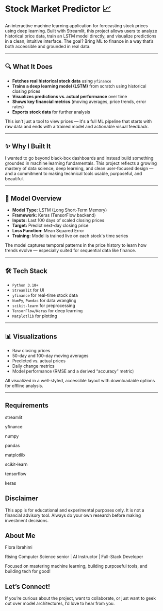 # Stock Market Predictor 📈

An interactive machine learning application for forecasting stock prices using deep learning. Built with Streamlit, this project allows users to analyze historical price data, train an LSTM model directly, and visualize predictions in a clean, intuitive interface. The goal? Bring ML to finance in a way that’s both accessible and grounded in real data.

---

## 🔍 What It Does

- **Fetches real historical stock data** using `yfinance`
- **Trains a deep learning model (LSTM)** from scratch using historical closing prices
- **Visualizes predictions vs. actual performance** over time
- **Shows key financial metrics** (moving averages, price trends, error rates)
- **Exports stock data** for further analysis

This isn't just a tool to view prices — it's a full ML pipeline that starts with raw data and ends with a trained model and actionable visual feedback.

---

## ✨ Why I Built It

I wanted to go beyond black-box dashboards and instead build something grounded in machine learning fundamentals. This project reflects a growing mastery of data science, deep learning, and clean user-focused design — and a commitment to making technical tools usable, purposeful, and beautiful.

---

## 🧠 Model Overview

- **Model Type:** LSTM (Long Short-Term Memory)
- **Framework:** Keras (TensorFlow backend)
- **Inputs:** Last 100 days of scaled closing prices
- **Target:** Predict next-day closing price
- **Loss Function:** Mean Squared Error
- **Training:** Model is trained live on each stock's time series

The model captures temporal patterns in the price history to learn how trends evolve — especially suited for sequential data like finance.

---

## 🛠️ Tech Stack

- `Python 3.10+`
- `Streamlit` for UI
- `yfinance` for real-time stock data
- `NumPy`, `Pandas` for data wrangling
- `scikit-learn` for preprocessing
- `TensorFlow/Keras` for deep learning
- `Matplotlib` for plotting

---

## 📊 Visualizations

- Raw closing prices
- 50-day and 100-day moving averages
- Predicted vs. actual prices
- Daily change metrics
- Model performance (RMSE and a derived “accuracy” metric)

All visualized in a well-styled, accessible layout with downloadable options for offline analysis.

---

## Requirements
streamlit

yfinance

numpy

pandas

matplotlib

scikit-learn

tensorflow

keras

## Disclaimer
This app is for educational and experimental purposes only. It is not a financial advisory tool. Always do your own research before making investment decisions.

## About Me
Flora Ibrahimi

Rising Computer Science senior | AI Instructor | Full-Stack Developer

Focused on mastering machine learning, building purposeful tools, and building tech for good!

## Let’s Connect! 
If you’re curious about the project, want to collaborate, or just want to geek out over model architectures, I’d love to hear from you.
